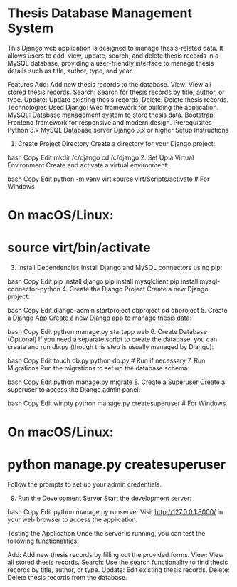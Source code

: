 # Thesis Database Management System

This Django web application is designed to manage thesis-related data. It allows users to add, view, update, search, and delete thesis records in a MySQL database, providing a user-friendly interface to manage thesis details such as title, author, type, and year.

Features
Add: Add new thesis records to the database.
View: View all stored thesis records.
Search: Search for thesis records by title, author, or type.
Update: Update existing thesis records.
Delete: Delete thesis records.
Technologies Used
Django: Web framework for building the application.
MySQL: Database management system to store thesis data.
Bootstrap: Frontend framework for responsive and modern design.
Prerequisites
Python 3.x
MySQL Database server
Django 3.x or higher
Setup Instructions
1. Create Project Directory
Create a directory for your Django project:

bash
Copy
Edit
mkdir /c/django
cd /c/django
2. Set Up a Virtual Environment
Create and activate a virtual environment:

bash
Copy
Edit
python -m venv virt
source virt/Scripts/activate  # For Windows
# On macOS/Linux:
# source virt/bin/activate
3. Install Dependencies
Install Django and MySQL connectors using pip:

bash
Copy
Edit
pip install django
pip install mysqlclient
pip install mysql-connector-python
4. Create the Django Project
Create a new Django project:

bash
Copy
Edit
django-admin startproject dbproject
cd dbproject
5. Create a Django App
Create a new Django app to manage thesis data:

bash
Copy
Edit
python manage.py startapp web
6. Create Database (Optional)
If you need a separate script to create the database, you can create and run db.py (though this step is usually managed by Django):

bash
Copy
Edit
touch db.py
python db.py  # Run if necessary
7. Run Migrations
Run the migrations to set up the database schema:

bash
Copy
Edit
python manage.py migrate
8. Create a Superuser
Create a superuser to access the Django admin panel:

bash
Copy
Edit
winpty python manage.py createsuperuser  # For Windows
# On macOS/Linux:
# python manage.py createsuperuser
Follow the prompts to set up your admin credentials.

9. Run the Development Server
Start the development server:

bash
Copy
Edit
python manage.py runserver
Visit http://127.0.0.1:8000/ in your web browser to access the application.

Testing the Application
Once the server is running, you can test the following functionalities:

Add: Add new thesis records by filling out the provided forms.
View: View all stored thesis records.
Search: Use the search functionality to find thesis records by title, author, or type.
Update: Edit existing thesis records.
Delete: Delete thesis records from the database.
